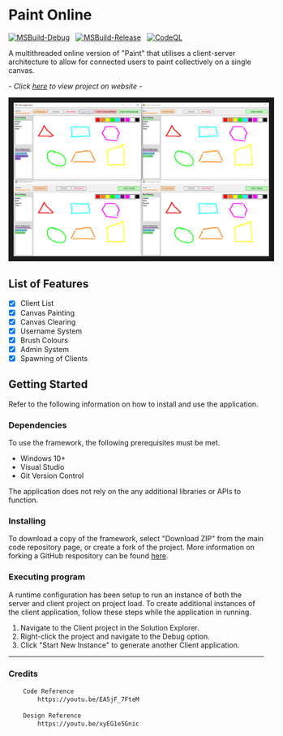 # Paint Online

[![MSBuild-Debug](https://github.com/kyle-robinson/paint-online/actions/workflows/msbuild-debug.yml/badge.svg)](https://github.com/kyle-robinson/paint-online/actions/workflows/msbuild-debug.yml)
&nbsp;
[![MSBuild-Release](https://github.com/kyle-robinson/paint-online/actions/workflows/msbuild-release.yml/badge.svg)](https://github.com/kyle-robinson/paint-online/actions/workflows/msbuild-release.yml)
&nbsp;
[![CodeQL](https://github.com/kyle-robinson/paint-online/actions/workflows/codeql.yml/badge.svg)](https://github.com/kyle-robinson/paint-online/actions/workflows/codeql.yml)

A multithreaded online version of "Paint" that utilises a client-server architecture to allow for connected users to paint collectively on a single canvas.

*- Click <a href="https://kyle-robinson.github.io/html/networking" target="_blank">here</a> to view project on website -*

<img src="Assets/Paint Demo.png" alt="Paint Application Demo 1" border="10" />

## List of Features

- [x] Client List
- [x] Canvas Painting
- [x] Canvas Clearing
- [x] Username System
- [x] Brush Colours
- [x] Admin System
- [x] Spawning of Clients

## Getting Started

Refer to the following information on how to install and use the application.

### Dependencies
To use the framework, the following prerequisites must be met.
* Windows 10+
* Visual Studio
* Git Version Control

The application does not rely on the any additional libraries or APIs to function.

### Installing

To download a copy of the framework, select "Download ZIP" from the main code repository page, or create a fork of the project. More information on forking a GitHub respository can be found [here](https://www.youtube.com/watch?v=XTolZqmZq6s).

### Executing program

A runtime configuration has been setup to run an instance of both the server and client project on project load. To create additional instances of the client application, follow these steps while the application in running.
1. Navigate to the Client project in the Solution Explorer.
2. Right-click the project and navigate to the Debug option.
3. Click "Start New Instance" to generate another Client application.

---

### Credits

        Code Reference
            https://youtu.be/EA5jF_7FteM

        Design Reference
            https://youtu.be/xyEG1e5Gnic
